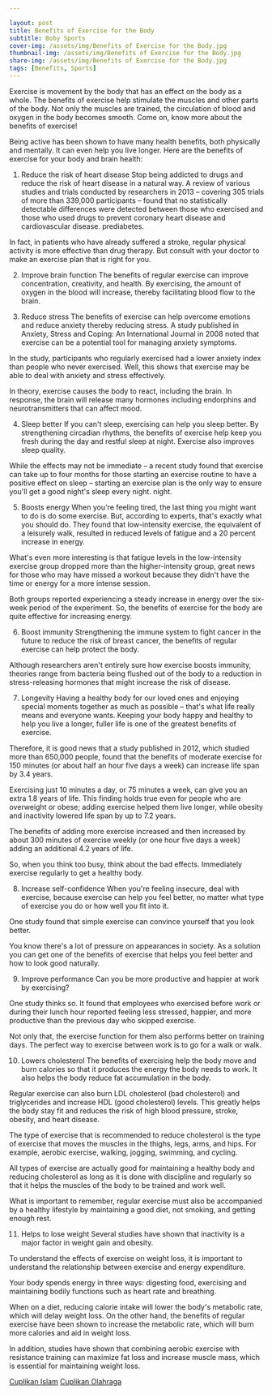 ```yaml
---

layout: post
title: Benefits of Exercise for the Body
subtitle: Boby Sports
cover-img: /assets/img/Benefits of Exercise for the Body.jpg
thumbnail-img: /assets/img/Benefits of Exercise for the Body.jpg
share-img: /assets/img/Benefits of Exercise for the Body.jpg
tags: [Benefits, Sports]
---
```



Exercise is movement by the body that has an effect on the body as a whole. The benefits of exercise help stimulate the muscles and other parts of the body. Not only the muscles are trained, the circulation of blood and oxygen in the body becomes smooth. Come on, know more about the benefits of exercise!

Being active has been shown to have many health benefits, both physically and mentally. It can even help you live longer. Here are the benefits of exercise for your body and brain health:

1. Reduce the risk of heart disease
Stop being addicted to drugs and reduce the risk of heart disease in a natural way. A review of various studies and trials conducted by researchers in 2013 – covering 305 trials of more than 339,000 participants – found that no statistically detectable differences were detected between those who exercised and those who used drugs to prevent coronary heart disease and cardiovascular disease. prediabetes.

In fact, in patients who have already suffered a stroke, regular physical activity is more effective than drug therapy. But consult with your doctor to make an exercise plan that is right for you.

2. Improve brain function
The benefits of regular exercise can improve concentration, creativity, and health. By exercising, the amount of oxygen in the blood will increase, thereby facilitating blood flow to the brain.

3. Reduce stress
The benefits of exercise can help overcome emotions and reduce anxiety thereby reducing stress. A study published in Anxiety, Stress and Coping: An International Journal in 2008 noted that exercise can be a potential tool for managing anxiety symptoms.

In the study, participants who regularly exercised had a lower anxiety index than people who never exercised. Well, this shows that exercise may be able to deal with anxiety and stress effectively.

In theory, exercise causes the body to react, including the brain. In response, the brain will release many hormones including endorphins and neurotransmitters that can affect mood.

4. Sleep better
If you can't sleep, exercising can help you sleep better. By strengthening circadian rhythms, the benefits of exercise help keep you fresh during the day and restful sleep at night. Exercise also improves sleep quality.

While the effects may not be immediate – a recent study found that exercise can take up to four months for those starting an exercise routine to have a positive effect on sleep – starting an exercise plan is the only way to ensure you'll get a good night's sleep every night. night.

5. Boosts energy
When you're feeling tired, the last thing you might want to do is do some exercise. But, according to experts, that's exactly what you should do. They found that low-intensity exercise, the equivalent of a leisurely walk, resulted in reduced levels of fatigue and a 20 percent increase in energy.

What's even more interesting is that fatigue levels in the low-intensity exercise group dropped more than the higher-intensity group, great news for those who may have missed a workout because they didn't have the time or energy for a more intense session.

Both groups reported experiencing a steady increase in energy over the six-week period of the experiment. So, the benefits of exercise for the body are quite effective for increasing energy.

6. Boost immunity
Strengthening the immune system to fight cancer in the future to reduce the risk of breast cancer, the benefits of regular exercise can help protect the body.

Although researchers aren't entirely sure how exercise boosts immunity, theories range from bacteria being flushed out of the body to a reduction in stress-releasing hormones that might increase the risk of disease.

7. Longevity
Having a healthy body for our loved ones and enjoying special moments together as much as possible – that's what life really means and everyone wants. Keeping your body happy and healthy to help you live a longer, fuller life is one of the greatest benefits of exercise.

Therefore, it is good news that a study published in 2012, which studied more than 650,000 people, found that the benefits of moderate exercise for 150 minutes (or about half an hour five days a week) can increase life span by 3.4 years.

Exercising just 10 minutes a day, or 75 minutes a week, can give you an extra 1.8 years of life. This finding holds true even for people who are overweight or obese; adding exercise helped them live longer, while obesity and inactivity lowered life span by up to 7.2 years.

The benefits of adding more exercise increased and then increased by about 300 minutes of exercise weekly (or one hour five days a week) adding an additional 4.2 years of life.

So, when you think too busy, think about the bad effects. Immediately exercise regularly to get a healthy body.

8. Increase self-confidence
When you're feeling insecure, deal with exercise, because exercise can help you feel better, no matter what type of exercise you do or how well you fit into it.

One study found that simple exercise can convince yourself that you look better.

You know there's a lot of pressure on appearances in society. As a solution you can get one of the benefits of exercise that helps you feel better and how to look good naturally.

9. Improve performance
Can you be more productive and happier at work by exercising?

One study thinks so. It found that employees who exercised before work or during their lunch hour reported feeling less stressed, happier, and more productive than the previous day who skipped exercise.

Not only that, the exercise function for them also performs better on training days. The perfect way to exercise between work is to go for a walk or walk.

10. Lowers cholesterol
The benefits of exercising help the body move and burn calories so that it produces the energy the body needs to work. It also helps the body reduce fat accumulation in the body.

Regular exercise can also burn LDL cholesterol (bad cholesterol) and triglycerides and increase HDL (good cholesterol) levels. This greatly helps the body stay fit and reduces the risk of high blood pressure, stroke, obesity, and heart disease.

The type of exercise that is recommended to reduce cholesterol is the type of exercise that moves the muscles in the thighs, legs, arms, and hips. For example, aerobic exercise, walking, jogging, swimming, and cycling.

All types of exercise are actually good for maintaining a healthy body and reducing cholesterol as long as it is done with discipline and regularly so that it helps the muscles of the body to be trained and work well.

What is important to remember, regular exercise must also be accompanied by a healthy lifestyle by maintaining a good diet, not smoking, and getting enough rest.

11. Helps to lose weight
Several studies have shown that inactivity is a major factor in weight gain and obesity.

To understand the effects of exercise on weight loss, it is important to understand the relationship between exercise and energy expenditure.

Your body spends energy in three ways: digesting food, exercising and maintaining bodily functions such as heart rate and breathing.

When on a diet, reducing calorie intake will lower the body's metabolic rate, which will delay weight loss. On the other hand, the benefits of regular exercise have been shown to increase the metabolic rate, which will burn more calories and aid in weight loss.

In addition, studies have shown that combining aerobic exercise with resistance training can maximize fat loss and increase muscle mass, which is essential for maintaining weight loss.

<a href="https://cuplikanislam.com/">Cuplikan Islam</a>
<a href="https://www.cuplikanolahraga.com/">Cuplikan Olahraga</a>